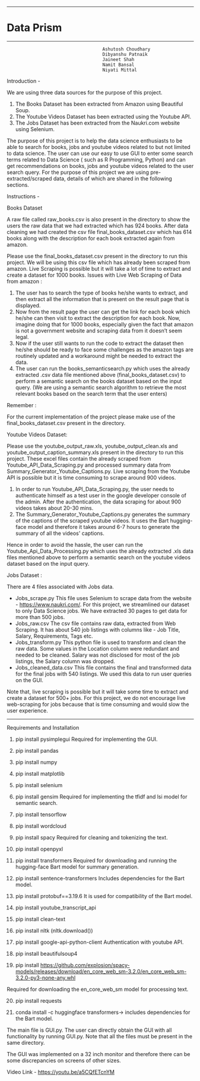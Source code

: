 ________________
# Data Prism
________________
                                        Ashutosh Choudhary
                                        Dibyanshu Patnaik 
                                        Jaineet Shah 
                                        Namit Bansal    
                                        Niyati Mittal
                                            
Introduction - 

We are using three data sources for the purpose of this project.
1. The Books Dataset has been extracted from Amazon using Beautiful Soup.
2. The Youtube Videos Dataset has been extracted using the Youtube API.
3. The Jobs Dataset has been extracted from the Naukri.com website using Selenium.


The purpose of this project is to help the data science enthusiasts to be able to search for books, jobs and youtube videos related to but not limited to data science. The user can use our easy to use GUI to enter some search terms related to Data Science ( such as R Programming, Python) and can get recommendations on books, jobs and youtube videos related to the user search query. For the purpose of this project we are using pre-extracted/scraped data, details of which are shared in the following sections.


Instructions -

Books Dataset 

A raw file called raw_books.csv is also present in the directory to show the users the raw data that we had extracted which has 924 books. After data cleaning we had created the csv file final_books_dataset.csv which has 614 books along with the description for each book extracted again from amazon.


Please use the final_books_dataset.csv present in the directory to run this project. We will be using this csv file which has already been scraped from amazon. 
Live Scraping is possible but it will take a lot of time to extract and create a dataset for 1000 books.
Issues with Live Web Scraping of Data from amazon :
1. The user has to search the type of books he/she wants to extract, and then extract all the information that is present on the result page that is displayed.
2. Now from the result page the user can get the link for each book which he/she can then visit to extract the description for each book. Now, imagine doing that for 1000 books, especially given the fact that amazon is not a government website and scraping data from it doesn’t seem legal.
3. Now if the user still wants to run the code to extract the dataset then he/she should be ready to face some challenges as the amazon tags are routinely updated and a workaround might be needed to extract the data.
4. The user can run the books_semanticsearch.py which uses the already extracted .csv data file mentioned above (final_books_dataset.csv) to perform a semantic search on the books dataset based on the input query. (We are using a semantic search algorithm to retrieve the most relevant books based on the search term that the user enters)


Remember :


For the current implementation of the project please make use of the final_books_dataset.csv present in the directory. 




Youtube Videos Dataset: 


Please use the youtube_output_raw.xls, youtube_output_clean.xls and youtube_output_caption_summary.xls present in the directory to run this project. These excel files contain the already scraped from Youtube_API_Data_Scraping.py and processed summary data from Summary_Generator_Youtube_Captions.py. 
Live scraping from the Youtube API is possible but it is time consuming to scrape around 900 videos. 
1. In order to run Youtube_API_Data_Scraping.py, the user needs to authenticate himself as a test user in the google developer console of the admin. After the authentication, the data scraping for about 900 videos takes about 20-30 mins. 
2. The Summary_Generator_Youtube_Captions.py generates the summary of the captions of the scraped youtube videos. It uses the Bart hugging-face  model and therefore it takes around 6-7 hours to generate the summary of all the videos' captions. 


Hence in order to avoid the hassle, the user can run the Youtube_Api_Data_Processing.py which uses the already extracted .xls data files mentioned above to perform a semantic search on the youtube videos dataset based on the input query.






Jobs Dataset : 


There are 4 files associated with Jobs data.


* Jobs_scrape.py 
This file uses Selenium to scrape data from the website - https://www.naukri.com/. For this project, we streamlined our dataset to only Data Science jobs. We have extracted 30 pages to get data for more than 500 jobs. 
* Jobs_raw.csv
The csv file contains raw data, extracted from Web Scraping. It has about 540 job listings with columns like - Job Title, Salary, Requirements, Tags etc.
* Jobs_transform.py
This python file is used to transform and clean the raw data. Some values in the Location column were redundant and needed to be cleaned. Salary was not disclosed for most of the job listings, the Salary column was dropped. 
* Jobs_cleaned_data.csv
This file contains the final and transformed data for the final jobs with 540 listings. We used this data to run user queries on the GUI. 




Note that, live scraping is possible but it will take some time to extract and create a dataset for 500+ jobs. For this project, we do not encourage live web-scraping for jobs because that is time consuming and would slow the user experience. 








________________
Requirements and Installation 


1. pip install pysimplegui 
Required for implementing the GUI.


2. pip install pandas


3. pip install numpy


4. pip install matplotlib


5. pip install selenium


6. pip install gensim 
Required for  implementing the tfidf and lsi model for semantic search.


7. pip install tensorflow


8. pip install wordcloud


9. pip install spacy 
Required for cleaning and tokenizing the text.


10. pip install openpyxl


11. pip install transformers 
Required for downloading and running the hugging-face Bart model for summary generation. 


12. pip install sentence-transformers 
Includes dependencies for the Bart model. 


13. pip install protobuf==3.19.6 
It is used for compatibility of the Bart model.


14. pip install youtube_transcript_api 


15. pip install clean-text


16. pip install nltk (nltk.download())


17. pip install google-api-python-client
Authentication with youtube API. 


18. pip install beautifulsoup4


19. pip install https://github.com/explosion/spacy-models/releases/download/en_core_web_sm-3.2.0/en_core_web_sm-3.2.0-py3-none-any.whl


Required for downloading the en_core_web_sm model for processing text.


20. pip install requests


21. conda install -c huggingface transformers-> includes dependencies for the Bart model. 






The main file is GUI.py. The user can directly obtain the GUI with all functionality by running GUI.py. Note that all the files must be present in the same directory.


The GUI was implemented on a 32 inch monitor and therefore there can be some discrepancies on screens of other sizes. 


Video Link - https://youtu.be/a5CQfETcnYM
